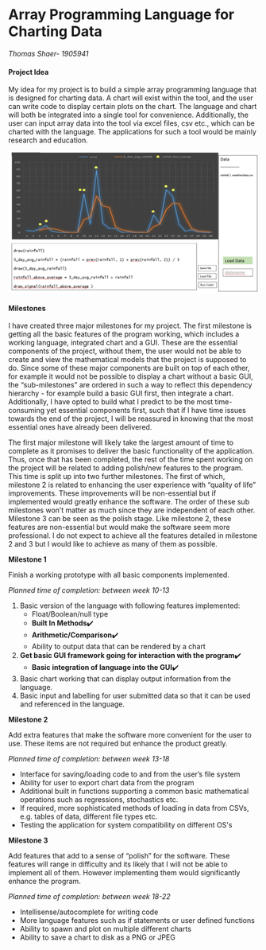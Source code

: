 # Array Programming Language for Charting Data

*Thomas Shaer- 1905941*

#### Project Idea
My idea for my project is to build a simple array programming language that is designed for charting data. A chart will exist within the tool, and the user can write code to display certain plots on the chart. The language and chart will both be integrated into a single tool for convenience. Additionally, the user can input array data into the tool via excel files, csv etc., which can be charted with the language. The applications for such a tool would be mainly research and education.


![](images/prototype.PNG)




#### Milestones

I have created three major milestones for my project. The first milestone is getting all the basic features of the program working, which includes a working language, integrated chart and a GUI. These are the essential components of the project, without them, the user would not be able to create and view the mathematical models that the project is supposed to do. Since some of these major components are built on top of each other, for example it would not be possible to display a chart without a basic GUI, the “sub-milestones” are ordered in such a way to reflect this dependency hierarchy - for example build a basic GUI first, then integrate a chart. Additionally, I have opted to build what I predict to be the most time-consuming yet essential components first, such that if I have time issues towards the end of the project, I will be reassured in knowing that the most essential ones have already been delivered.  

The first major milestone will likely take the largest amount of time to complete as it promises to deliver the basic functionality of the application. Thus, once that has been completed, the rest of the time spent working on the project will be related to adding polish/new features to the program. This time is split up into two further milestones. The first of which, milestone 2 is related to enhancing the user experience with “quality of life” improvements. These improvements will be non-essential but if implemented would greatly enhance the software. The order of these sub milestones won’t matter as much since they are independent of each other. Milestone 3 can be seen as the polish stage. Like milestone 2, these features are non-essential but would make the software seem more professional. I do not expect to achieve all the features detailed in milestone 2 and 3 but I would like to achieve as many of them as possible.    




**Milestone 1**

Finish a working prototype with all basic components implemented. 


*Planned time of completion: between week 10-13*
1. Basic version of the language with following features implemented:
	- Float/Boolean/null type
	- **Built In Methods**✔️
	- **Arithmetic/Comparison**✔️
	- Ability to output data that can be rendered by a chart
2. **Get basic GUI framework going for interaction with the program**✔️
	- **Basic integration of language into the GUI**✔️
3. Basic chart working that can display output information from the language.
4. Basic input and labelling for user submitted data so that it can be used and referenced in the language.




**Milestone 2**

Add extra features that make the software more convenient for the user to use. These items are not required but enhance the product greatly.

*Planned time of completion: between week 13-18*

- Interface for saving/loading code to and from the user’s file system
- Ability for user to export chart data from the program
- Additional built in functions supporting a common basic mathematical operations such as regressions, stochastics etc.
- If required, more sophisticated methods of loading in data from CSVs, e.g. tables of data, different file types etc.
- Testing the application for system compatibility on different OS's


**Milestone 3**

Add features that add to a sense of “polish” for the software. These features will range in difficulty and its likely that I will not be able to implement all of them. However implementing them would significantly enhance the program.

*Planned time of completion: between week 18-22*

- Intellisense/autocomplete for writing code
- More language features such as if statements or user defined functions
- Ability to spawn and plot on multiple different charts
- Ability to save a chart to disk as a PNG or JPEG
